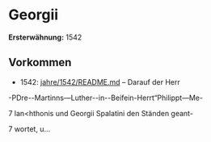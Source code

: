 # Georgii

**Ersterwähnung:** 1542

## Vorkommen
- 1542: [jahre/1542/README.md](../jahre/1542/README.md) – Darauf der Herr

-PDre--Martinns—Luther--in--Beifein-Herrt“Philippt—Me-

7 lan<hthonis und Georgii Spalatini den Ständen geant-

7 wortet, u...

